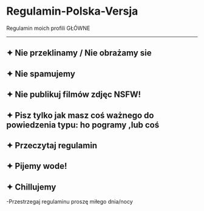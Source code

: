# Regulamin-Polska-Versja
Regulamin moich profili GŁÓWNE

--------------------------------------------------------------
✦ Nie przeklinamy / Nie obrażamy sie
--------------------------------------------------------------
✦ Nie spamujemy
--------------------------------------------------------------
✦ Nie publikuj filmów zdjęc NSFW!
--------------------------------------------------------------
✦ Pisz tylko jak masz coś ważnego do powiedzenia typu: ho pogramy ,lub coś
--------------------------------------------------------------
✦ Przeczytaj regulamin
--------------------------------------------------------------
✦ Pijemy wode!
--------------------------------------------------------------
✦ Chillujemy
--------------------------------------------------------------

-Przestrzegaj regulaminu proszę
miłego dnia/nocy
